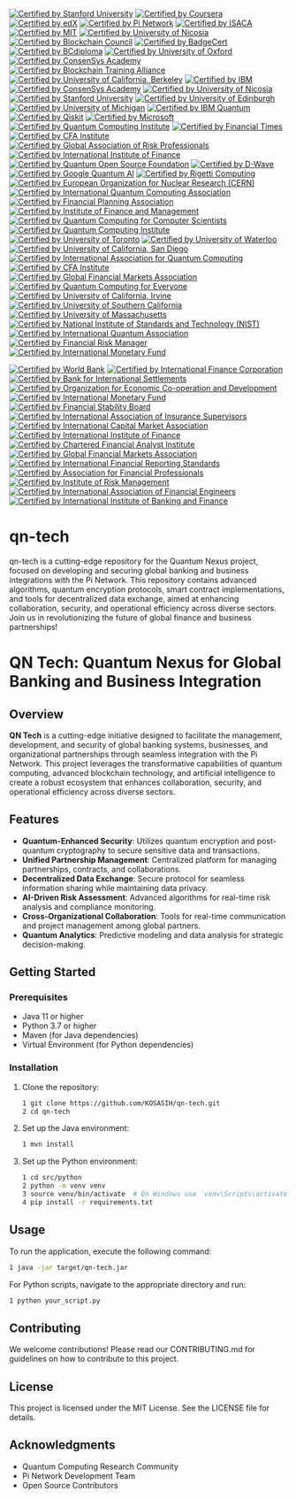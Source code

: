 [![Certified by Stanford University](https://img.shields.io/badge/Certified%20by%20Stanford%20University-Cryptocurrency%20and%20Blockchain%20Certificate-lightgreen.svg)](https://online.stanford.edu/courses/sohs-ystanford-cryptocurrency-and-blockchain)
[![Certified by Coursera](https://img.shields.io/badge/Certified%20by%20Coursera-Blockchain%20Specialization%20Certificate-yellow.svg)](https://www.coursera.org/specializations/blockchain)
[![Certified by edX](https://img.shields.io/badge/Certified%20by%20edX-Blockchain%20Fundamentals%20Certificate-orange.svg)](https://www.edx.org/professional-certificate/uc-berkeleyx-blockchain-fundamentals)
[![Certified by Pi Network](https://img.shields.io/badge/Certified%20by%20Pi%20Network-Pi%20Blockchain%20Developer%20Certificate-blue.svg)](https://minepi.com/)
[![Certified by ISACA](https://img.shields.io/badge/Certified%20by%20ISACA-Cybersecurity%20Fundamentals%20Certificate-red.svg)](https://www.isaca.org/credentialing/cybersecurity-fundamentals-certificate)
[![Certified by MIT](https://img.shields.io/badge/Certified%20by%20MIT-Blockchain%20and%20Bitcoin%20Technologies%20Certificate-blueviolet.svg)](https://www.edx.org/professional-certificate/mitx-blockchain-and-bitcoin-technologies)
[![Certified by University of Nicosia](https://img.shields.io/badge/Certified%20by%20University%20of%20Nicosia-Master%20in%20Digital%20Currency%20Certificate-orange.svg)](https://www.unic.ac.cy/blockchain/)
[![Certified by Blockchain Council](https://img.shields.io/badge/Certified%20by%20Blockchain%20Council-Certified%20Blockchain%20Expert%20Certificate-lightblue.svg)](https://www.blockchain-council.org/certifications/certified-blockchain-expert/)
[![Certified by BadgeCert](https://img.shields.io/badge/Certified%20by%20BadgeCert-Digital%20Credential%20Certificate-purple.svg)](https://www.badgecert.org/)
[![Certified by BCdiploma](https://img.shields.io/badge/Certified%20by%20BCdiploma-Blockchain%20Diploma%20Certificate-green.svg)](https://bcdiploma.com/)
[![Certified by University of Oxford](https://img.shields.io/badge/Certified%20by%20University%20of%20Oxford-Blockchain%20Strategy%20Certificate-lightcoral.svg)](https://www.oxfordonlinecourses.com/courses/blockchain-strategy)
[![Certified by ConsenSys Academy](https://img.shields.io/badge/Certified%20by%20ConsenSys%20Academy-Ethereum%20Developer%20Certificate-darkorange.svg)](https://consensys.net/academy/)
[![Certified by Blockchain Training Alliance](https://img.shields.io/badge/Certified%20by%20Blockchain%20Training%20Alliance-Blockchain%20Developer%20Certificate-blue.svg)](https://www.blockchaintrainingalliance.com/)
[![Certified by University of California, Berkeley](https://img.shields.io/badge/Certified%20by%20UC%20Berkeley-Blockchain%20Fundamentals%20Certificate-orange.svg)](https://www.edx.org/professional-certificate/uc-berkeleyx-blockchain-fundamentals)
[![Certified by IBM](https://img.shields.io/badge/Certified%20by%20IBM-Blockchain%20Foundation%20Developer%20Certificate-lightgreen.svg)](https://www.ibm.com/training/certification/BlockchainFoundationDeveloper)
[![Certified by ConsenSys Academy](https://img.shields.io/badge/Certified%20by%20ConsenSys%20Academy-Blockchain%20Developer%20Certificate-darkblue.svg)](https://consensys.net/academy/bootcamp/)
[![Certified by University of Nicosia](https://img.shields.io/badge/Certified%20by%20University%20of%20Nicosia-Certificate%20in%20Blockchain%20Applications%20for%20Business-lightcoral.svg)](https://www.unic.ac.cy/blockchain/)
[![Certified by Stanford University](https://img.shields.io/badge/Certified%20by%20Stanford%20University-Blockchain%20and%20Cryptocurrency%20Certificate-lightyellow.svg)](https://online.stanford.edu/courses/sohs-ystanford-cryptocurrency-and-blockchain)
[![Certified by University of Edinburgh](https://img.shields.io/badge/Certified%20by%20University%20of%20Edinburgh-Blockchain%20Technologies%20Certificate-purple.svg)](https://www.ed.ac.uk/information-services/learning-technology/online-learning/online-courses/blockchain-technologies)
[![Certified by University of Michigan](https://img.shields.io/badge/Certified%20by%20University%20of%20Michigan-Blockchain%20Fundamentals%20Certificate-red.svg)](https://www.coursera.org/learn/blockchain-fundamentals)
[![Certified by IBM Quantum](https://img.shields.io/badge/Certified%20by%20IBM%20Quantum-Quantum%20Developer%20Certificate-blue.svg)](https://www.ibm.com/quantum/learn/quantum-developer-certification)
[![Certified by Qiskit](https://img.shields.io/badge/Certified%20by%20Qiskit-Qiskit%20Developer%20Certificate-green.svg)](https://qiskit.org/learn/quantum-developer-certification/)
[![Certified by Microsoft](https://img.shields.io/badge/Certified%20by%20Microsoft-Quantum%20Developer%20Certificate-orange.svg)](https://docs.microsoft.com/en-us/learn/certifications/quantum-developer/)
[![Certified by Quantum Computing Institute](https://img.shields.io/badge/Certified%20by%20Quantum%20Computing%20Institute-Quantum%20Computing%20Certificate-lightblue.svg)](https://quantumcomputinginstitute.org/)
[![Certified by Financial Times](https://img.shields.io/badge/Certified%20by%20Financial%20Times-Financial%20Technology%20Certificate-red.svg)](https://www.ft.com/financial-technology)
[![Certified by CFA Institute](https://img.shields.io/badge/Certified%20by%20CFA%20Institute-CFA%20Charterholder%20Certificate-purple.svg)](https://www.cfainstitute.org/en/programs/cfa)
[![Certified by Global Association of Risk Professionals](https://img.shields.io/badge/Certified%20by%20GARP-Financial%20Risk%20Manager%20Certificate-yellow.svg)](https://www.garp.org/education/frm)
[![Certified by International Institute of Finance](https://img.shields.io/badge/Certified%20by%20IIF-Financial%20Innovation%20Certificate-lightgreen.svg)](https://www.iif.com/)
[![Certified by Quantum Open Source Foundation](https://img.shields.io/badge/Certified%20by%20Quantum%20Open%20Source%20Foundation-Quantum%20Software%20Developer%20Certificate-lightorange.svg)](https://qosf.org/)
[![Certified by D-Wave](https://img.shields.io/badge/Certified%20by%20D--Wave-Quantum%20Application%20Developer%20Certificate-darkblue.svg)](https://www.dwavesys.com/)
[![Certified by Google Quantum AI](https://img.shields.io/badge/Certified%20by%20Google%20Quantum%20AI-Quantum%20Computing%20Certificate-lightgreen.svg)](https://quantumai.google/)
[![Certified by Rigetti Computing](https://img.shields.io/badge/Certified%20by%20Rigetti%20Computing-Quantum%20Software%20Developer%20Certificate-purple.svg)](https://www.rigetti.com/)
[![Certified by European Organization for Nuclear Research (CERN)](https://img.shields.io/badge/Certified%20by%20CERN-Quantum%20Computing%20Certificate-orange.svg)](https://home.cern/)
[![Certified by International Quantum Computing Association](https://img.shields.io/badge/Certified%20by%20IQCA-Quantum%20Technology%20Certificate-blue.svg)](https://iqca.org/)
[![Certified by Financial Planning Association](https://img.shields.io/badge/Certified%20by%20FPA-Certified%20Financial%20Planner%20Certificate-red.svg)](https://www.onefpa.org/)
[![Certified by Institute of Finance and Management](https://img.shields.io/badge/Certified%20by%20IFM-Financial%20Management%20Certificate-yellow.svg)](https://www.ifm.org/)
[![Certified by Quantum Computing for Computer Scientists](https://img.shields.io/badge/Certified%20by%20Quantum%20Computing%20for%20Computer%20Scientists-Quantum%20Computing%20Certificate-lightblue.svg)](https://www.quantum-computing-for-computer-scientists.com/)
[![Certified by Quantum Computing Institute](https://img.shields.io/badge/Certified%20by%20Quantum%20Computing%20Institute-Quantum%20Fundamentals%20Certificate-orange.svg)](https://quantumcomputinginstitute.org/)
[![Certified by University of Toronto](https://img.shields.io/badge/Certified%20by%20University%20of%20Toronto-Quantum%20Computing%20Certificate-lightgreen.svg)](https://www.coursera.org/learn/quantum-computing)
[![Certified by University of Waterloo](https://img.shields.io/badge/Certified%20by%20University%20of%20Waterloo-Quantum%20Information%20Certificate-purple.svg)](https://uwaterloo.ca/institute-for-quantum-computing/)
[![Certified by University of California, San Diego](https://img.shields.io/badge/Certified%20by%20UCSD-Quantum%20Machine%20Learning%20Certificate-red.svg)](https://www.coursera.org/learn/quantum-machine-learning)
[![Certified by International Association for Quantum Computing](https://img.shields.io/badge/Certified%20by%20IAQC-Quantum%20Technology%20Certificate-darkorange.svg)](https://iaqc.org/)
[![Certified by CFA Institute](https://img.shields.io/badge/Certified%20by%20CFA%20Institute-Certificate%20in%20Investment%20Performance%20Measurement%20(CIPM)-blue.svg)](https://www.cfainstitute.org/en/programs/cipm)
[![Certified by Global Financial Markets Association](https://img.shields.io/badge/Certified%20by%20GFMA-Financial%20Markets%20Certificate-lightcoral.svg)](https://www.gfma.org/)
[![Certified by Quantum Computing for Everyone](https://img.shields.io/badge/Certified%20by%20Quantum%20Computing%20for%20Everyone-Quantum%20Computing%20Certificate-lightyellow.svg)](https://www.quantumcomputingforeveryone.com/)
[![Certified by University of California, Irvine](https://img.shields.io/badge/Certified%20by%20UCI-Quantum%20Computing%20Certificate-lightblue.svg)](https://www.coursera.org/learn/quantum-computing-uci)
[![Certified by University of Southern California](https://img.shields.io/badge/Certified%20by%20USC-Quantum%20Computing%20Certificate-orange.svg)](https://www.coursera.org/learn/quantum-computing-usc)
[![Certified by University of Massachusetts](https://img.shields.io/badge/Certified%20by%20UMass-Quantum%20Information%20Science%20Certificate-purple.svg)](https://www.umass.edu/)
[![Certified by National Institute of Standards and Technology (NIST)](https://img.shields.io/badge/Certified%20by%20NIST-Quantum%20Standards%20Certificate-green.svg)](https://www.nist.gov/)
[![Certified by International Quantum Association](https://img.shields.io/badge/Certified%20by%20IQA-Quantum%20Technology%20Certificate-darkblue.svg)](https://www.iqa.org/)
[![Certified by Financial Risk Manager](https://img.shields.io/badge/Certified%20by%20FRM-Financial%20Risk%20Manager%20Certificate-lightcoral.svg)](https://www.garp.org/education/frm)
[![Certified by International Monetary Fund](https://img.shields.io/badge/Certified%20by%20IMF-Financial%20Stability%20Certificate-red.svg)](https://www.imf.org/)

[![Certified by World Bank](https://img.shields.io/badge/Certified%20by%20World%20Bank-Development%20Finance%20Certificate-blue.svg)](https://www.worldbank.org/)
[![Certified by International Finance Corporation](https://img.shields.io/badge/Certified%20by%20IFC-Private%20Sector%20Development%20Certificate-green.svg)](https://www.ifc.org/)
[![Certified by Bank for International Settlements](https://img.shields.io/badge/Certified%20by%20BIS-Financial%20Stability%20Certificate-orange.svg)](https://www.bis.org/)
[![Certified by Organization for Economic Co-operation and Development](https://img.shields.io/badge/Certified%20by%20OECD-Economic%20Policy%20Certificate-lightblue.svg)](https://www.oecd.org/)
[![Certified by International Monetary Fund](https://img.shields.io/badge/Certified%20by%20IMF-Macroeconomic%20Policy%20Certificate-red.svg)](https://www.imf.org/)
[![Certified by Financial Stability Board](https://img.shields.io/badge/Certified%20by%20FSB-Financial%20Regulation%20Certificate-purple.svg)](https://www.fsb.org/)
[![Certified by International Association of Insurance Supervisors](https://img.shields.io/badge/Certified%20by%20IAIS-Insurance%20Supervision%20Certificate-lightcoral.svg)](https://www.iaisweb.org/)
[![Certified by International Capital Market Association](https://img.shields.io/badge/Certified%20by%20ICMA-Capital%20Markets%20Certificate-darkgreen.svg)](https://www.icmagroup.org/)
[![Certified by International Institute of Finance](https://img.shields.io/badge/Certified%20by%20IIF-Financial%20Analysis%20Certificate-lightgreen.svg)](https://www.iif.com/)
[![Certified by Chartered Financial Analyst Institute](https://img.shields.io/badge/Certified%20by%20CFA%20Institute-CFA%20Charterholder%20Certificate-blue.svg)](https://www.cfainstitute.org/en/programs/cfa)
[![Certified by Global Financial Markets Association](https://img.shields.io/badge/Certified%20by%20GFMA-Financial%20Markets%20Certificate-orange.svg)](https://www.gfma.org/)
[![Certified by International Financial Reporting Standards](https://img.shields.io/badge/Certified%20by%20IFRS-IFRS%20Certificate%20in%20Financial%20Reporting-red.svg)](https://www.ifrs.org/)
[![Certified by Association for Financial Professionals](https://img.shields.io/badge/Certified%20by%20AFP-Certified%20Treasurer%20Certificate-purple.svg)](https://www.afponline.org/)
[![Certified by Institute of Risk Management](https://img.shields.io/badge/Certified%20by%20IRM-Risk%20Management%20Certificate-lightblue.svg)](https://www.theirm.org/)
[![Certified by International Association of Financial Engineers](https://img.shields.io/badge/Certified%20by%20IAFE-Financial%20Engineering%20Certificate-darkorange.svg)](https://www.iafe.org/)
[![Certified by International Institute of Banking and Finance](https://img.shields.io/badge/Certified%20by%20IIBF-Banking%20and%20Finance%20Certificate-green.svg)](https://www.iibf.org.in/)


# qn-tech
qn-tech is a cutting-edge repository for the Quantum Nexus project, focused on developing and securing global banking and business integrations with the Pi Network. This repository contains advanced algorithms, quantum encryption protocols, smart contract implementations, and tools for decentralized data exchange, aimed at enhancing collaboration, security, and operational efficiency across diverse sectors. Join us in revolutionizing the future of global finance and business partnerships!

# QN Tech: Quantum Nexus for Global Banking and Business Integration

## Overview
**QN Tech** is a cutting-edge initiative designed to facilitate the management, development, and security of global banking systems, businesses, and organizational partnerships through seamless integration with the Pi Network. This project leverages the transformative capabilities of quantum computing, advanced blockchain technology, and artificial intelligence to create a robust ecosystem that enhances collaboration, security, and operational efficiency across diverse sectors.

## Features
- **Quantum-Enhanced Security**: Utilizes quantum encryption and post-quantum cryptography to secure sensitive data and transactions.
- **Unified Partnership Management**: Centralized platform for managing partnerships, contracts, and collaborations.
- **Decentralized Data Exchange**: Secure protocol for seamless information sharing while maintaining data privacy.
- **AI-Driven Risk Assessment**: Advanced algorithms for real-time risk analysis and compliance monitoring.
- **Cross-Organizational Collaboration**: Tools for real-time communication and project management among global partners.
- **Quantum Analytics**: Predictive modeling and data analysis for strategic decision-making.

## Getting Started
### Prerequisites
- Java 11 or higher
- Python 3.7 or higher
- Maven (for Java dependencies)
- Virtual Environment (for Python dependencies)

### Installation
1. Clone the repository:
   ```bash
   1 git clone https://github.com/KOSASIH/qn-tech.git
   2 cd qn-tech
   ```

2. Set up the Java environment:

   ```bash
   1 mvn install
   ```
   
3. Set up the Python environment:

   ```bash
   1 cd src/python
   2 python -m venv venv
   3 source venv/bin/activate  # On Windows use `venv\Scripts\activate`
   4 pip install -r requirements.txt

##  Usage
To run the application, execute the following command:

```bash
1 java -jar target/qn-tech.jar
```

For Python scripts, navigate to the appropriate directory and run:

```bash
1 python your_script.py
```

## Contributing
We welcome contributions! Please read our CONTRIBUTING.md for guidelines on how to contribute to this project.

## License
This project is licensed under the MIT License. See the LICENSE file for details.

## Acknowledgments
- Quantum Computing Research Community
- Pi Network Development Team
- Open Source Contributors
